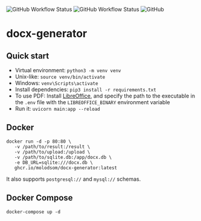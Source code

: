 ![GitHub Workflow Status](https://img.shields.io/github/actions/workflow/status/molodsom/docx-generator/docker.yml?label=docker%20image)
![GitHub Workflow Status](https://img.shields.io/github/actions/workflow/status/molodsom/docx-generator/tests.yml?label=tests)
![GitHub](https://img.shields.io/github/license/molodsom/docx-generator)

# docx-generator

## Quick start
- Virtual environment: `python3 -m venv venv`
- Unix-like: `source venv/bin/activate`
- Windows: `venv\Scripts\activate`
- Install dependencies: `pip3 install -r requirements.txt`
- To use PDF: Install [LibreOffice](https://www.libreoffice.org/download/download-libreoffice/),
and specify the path to the executable in the `.env` file with the `LIBREOFFICE_BINARY` environment variable
- Run it: `uvicorn main:app --reload`

## Docker
```shell
docker run -d -p 80:80 \
   -v /path/to/result:/result \
   -v /path/to/upload:/upload \
   -v /path/to/sqlite.db:/app/docx.db \
   -e DB_URL=sqlite:///docx.db \
   ghcr.io/molodsom/docx-generator:latest
```
It also supports `postgresql://` and `mysql://` schemas.

## Docker Compose
```shell
docker-compose up -d
```